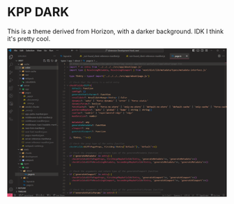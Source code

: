 # KPP DARK

This is a theme derived from Horizon, with a darker background.
IDK I think it's pretty cool.

![Preview image of the theme](images/preview.png)